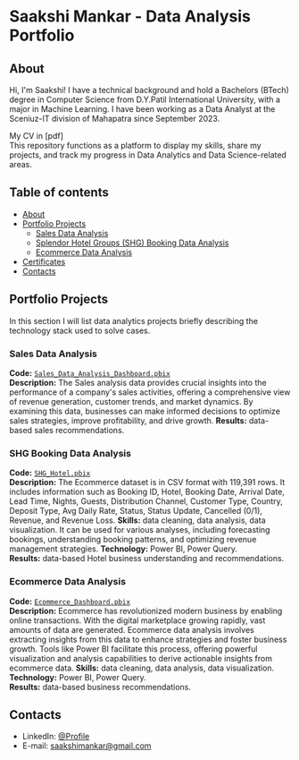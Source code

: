 # Saakshi Mankar - Data Analysis Portfolio 

## About

Hi, I'm Saakshi! I have a technical background and hold a Bachelors (BTech) degree in Computer Science from D.Y.Patil International University, with a major in Machine Learning. I have been working as a Data Analyst at the Sceniuz-IT division of Mahapatra since September 2023.     

My CV in [pdf]
<br>
This repository functions as a platform to display my skills, share my projects, and track my progress in Data Analytics and Data Science-related areas.
<br>
  

## Table of contents
- [About](#about)
- [Portfolio Projects](#portfolio-projects)
	+ [Sales Data Analysis](#sales-Data-analysis)
	+ [Splendor Hotel Groups (SHG) Booking Data Analysis](#SHG-Booking-data-analysis)
	+ [Ecommerce Data Analysis](#Ecommerce-Data-analysis)
- [Certificates](#certificates)
- [Contacts](#contacts)

## Portfolio Projects
In this section I will list data analytics projects briefly describing the technology stack used to solve cases.


### Sales Data Analysis
**Code:** [`Sales_Data_Analysis_Dashboard.pbix`](https://github.com/mankarsaakshi/Sales_Analytics/blob/main/Sales_Analytics%20Dashboard.pbix)    
**Description:** The Sales analysis data provides crucial insights into the performance of a company's sales activities, offering a comprehensive view of revenue generation, customer trends, and market dynamics. By examining this data, businesses can make informed decisions to optimize sales strategies, improve profitability, and drive growth.
**Results:** data-based sales recommendations. 

### SHG Booking Data Analysis
**Code:** [`SHG_Hotel.pbix`](https://github.com/mankarsaakshi/SHG-Hotel-Booking/blob/main/SHG%20Hotel%20Dashboard.pbix)    
**Description:** The Ecommerce dataset is in CSV format with 119,391 rows. It includes information such as Booking ID, Hotel, Booking Date, Arrival Date, Lead Time, Nights, Guests, Distribution Channel, Customer Type, Country, Deposit Type, Avg Daily Rate, Status, Status Update, Cancelled (0/1), Revenue, and Revenue Loss.
**Skills:** data cleaning, data analysis, data visualization. It can be used for various analyses, including forecasting bookings, understanding booking patterns, and optimizing revenue management strategies.
**Technology:** Power BI, Power Query.  
**Results:** data-based Hotel business understanding and recommendations. 

### Ecommerce Data Analysis
**Code:** [`Ecommerce_Dashboard.pbix`](https://github.com/mankarsaakshi/Ecommerce_Dashboard/blob/main/Ecommerce%20Dashboard.pbix)    
**Description:** Ecommerce has revolutionized modern business by enabling online transactions. With the digital marketplace growing rapidly, vast amounts of data are generated. Ecommerce data analysis involves extracting insights from this data to enhance strategies and foster business growth. Tools like Power BI facilitate this process, offering powerful visualization and analysis capabilities to derive actionable insights from ecommerce data.
**Skills:** data cleaning, data analysis, data visualization.  
**Technology:** Power BI, Power Query.  
**Results:** data-based business recommendations. 

## Contacts
- LinkedIn: [@Profile](https://www.linkedin.com/in/saakshi-mankar-963845214/)
- E-mail: saakshimankar@gmail.com
